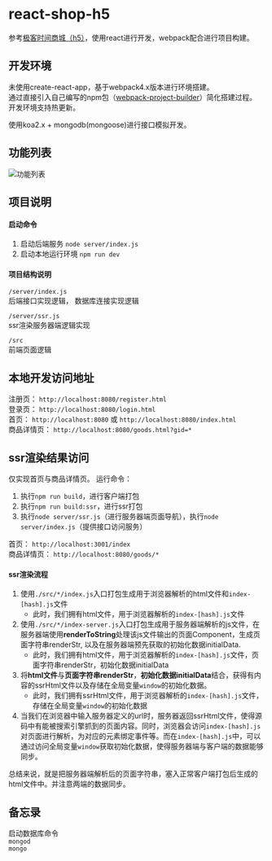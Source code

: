 # react-shop-h5
参考[极客时间商城（h5）](https://shop18793264.m.youzan.com/v2/feature/TJe4bYhxyP?dc_ps=2293231415741009926.200001)，使用react进行开发，webpack配合进行项目构建。

## 开发环境
未使用create-react-app，基于webpack4.x版本进行环境搭建。  
通过直接引入自己编写的npm包（[webpack-project-builder](https://www.npmjs.com/package/webpack-project-builder)）简化搭建过程。  
开发环境支持热更新。  

使用koa2.x + mongodb(mongoose)进行接口模拟开发。 

## 功能列表  
![功能列表](http://note.youdao.com/yws/public/resource/2f9dd0205a972ef294d6906edeb10a61/xmlnote/29B3878E95B94A8BB23E520634A7E55A/8256)    

## 项目说明  
#### 启动命令  
1. 启动后端服务  `node server/index.js`  
2. 启动本地运行环境  `npm run dev`  

#### 项目结构说明  
`/server/index.js`  
后端接口实现逻辑， 数据库连接实现逻辑  

`/server/ssr.js`  
ssr渲染服务器端逻辑实现  

`/src`  
前端页面逻辑

## 本地开发访问地址  
注册页： `http://localhost:8080/register.html`  
登录页： `http://localhost:8080/login.html`  
首页： `http://localhost:8080` 或 `http://localhost:8080/index.html`  
商品详情页： `http://localhost:8080/goods.html?gid=*`   

## ssr渲染结果访问  
仅实现首页与商品详情页。 
运行命令：  
1. 执行`npm run build`，进行客户端打包  
2. 执行`npm run build:ssr`，进行ssr打包  
3. 执行`node server/ssr.js`（进行服务器端页面导航），执行`node server/index.js`（提供接口访问服务）
  
首页： `http://localhost:3001/index`  
商品详情页： `http://localhost:8080/goods/*`  

#### ssr渲染流程  
1. 使用`./src/*/index.js`入口打包生成用于浏览器解析的html文件和`index-[hash].js`文件   
    - 此时，我们拥有html文件，用于浏览器解析的`index-[hash].js`文件
2. 使用`./src/*/index-server.js`入口打包生成用于服务器端解析的js文件，在服务器端使用**renderToString**处理该js文件输出的页面Component，生成页面字符串renderStr, 以及在服务器端预先获取的初始化数据initialData.  
    - 此时，我们拥有html文件，用于浏览器解析的`index-[hash].js`文件，页面字符串renderStr，初始化数据initialData    
3. 将**html文件**与**页面字符串renderStr**，**初始化数据initialData**结合，获得有内容的ssrHtml文件以及存储在全局变量`window`的初始化数据。  
    - 此时，我们拥有ssrHtml文件，用于浏览器解析的`index-[hash].js`文件，存储在全局变量`window`的初始化数据  
4. 当我们在浏览器中输入服务器定义的url时，服务器返回ssrHtml文件，使得源码中有能被搜索引擎抓到的页面内容。同时，浏览器会访问`index-[hash].js`对页面进行解析，为对应的元素绑定事件等。而在`index-[hash].js`中，可以通过访问全局变量`window`获取初始化数据，使得服务器端与客户端的数据能够同步。  

总结来说，就是把服务器端解析后的页面字符串，塞入正常客户端打包后生成的html文件中。并注意两端的数据同步。

## 备忘录  
启动数据库命令  
`mongod`  
`mongo`